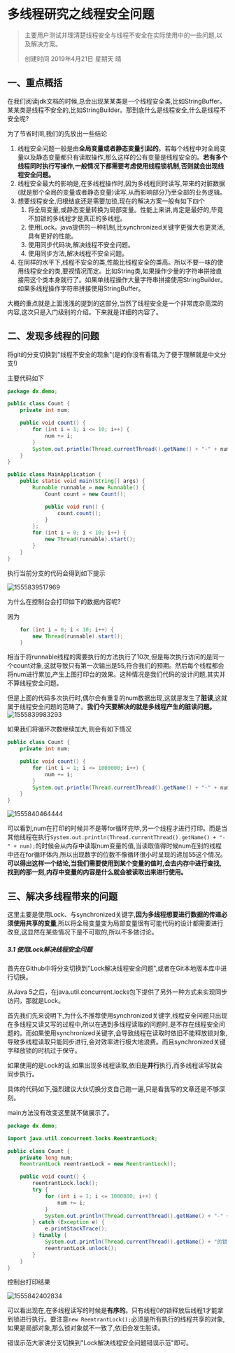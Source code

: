 # 多线程研究之线程安全问题
>  主要用户测试并理清楚线程安全与线程不安全在实际使用中的一些问题,以及解决方案。
>
> 创建时间   2019年4月21日   星期天   晴

## 一、重点概括

在我们阅读jdk文档的时候,总会出现某某类是一个线程安全类,比如StringBuffer。某某类是线程不安全的,比如StringBuilder。那到底什么是线程安全,什么是线程不安全呢?

为了节省时间,我们的先放出一些结论

1. 线程安全问题一般是由**全局变量或者静态变量引起的**。若每个线程中对全局变量以及静态变量都只有读取操作,那么这样的公有变量是线程安全的。**若有多个线程同时执行写操作,一般情况下都需要考虑使用线程锁机制,否则就会出现线程安全问题。**
2. 线程安全最大的影响是,在多线程操作时,因为多线程同时读写,带来的对脏数据(就是那个全局的变量或者静态变量)读写,从而影响部分乃至全部的业务逻辑。
3. 想要线程安全,归根结底还是需要加锁,现在的解决方案一般有如下四个
   1. 将全局变量,或静态变量转换为局部变量。性能上来讲,肯定是最好的,毕竟不加锁的多线程才是真正的多线程。
   2. 使用Lock。java提供的一种机制,比synchronized关键字更强大也更灵活,具有更好的性能。
   3. 使用同步代码块,解决线程不安全问题。
   4. 使用同步方法,解决线程不安全问题。
4. 在同样的水平下,线程不安全的类,性能比线程安全的类高。所以不要一味的使用线程安全的类,要视情况而定。比如String类,如果操作少量的字符串拼接直接用这个类本身就行了。如果单线程操作大量字符串拼接使用StringBuilder。如果多线程操作字符串拼接使用StringBuffer。

大概的重点就是上面浅浅的提到的这部分,当然了线程安全是一个非常庞杂高深的内容,这次只是入门级别的介绍。下来就是详细的内容了。

## 二、发现多线程的问题

将git的分支切换到"线程不安全的现象"(是的你没有看错,为了便于理解就是中文分支!)

主要代码如下

```java
package dx.demo;

public class Count {
    private int num;

    public void count() {
        for (int i = 1; i <= 10; i++) {
            num += i;
        }
        System.out.println(Thread.currentThread().getName() + "-" + num);
    }
}  
```



```java
public class MainApplication {
    public static void main(String[] args) {
        Runnable runnable = new Runnable() {
            Count count = new Count();

            public void run() {
                count.count();
            }
        };
        for (int i = 0; i < 10; i++) {
            new Thread(runnable).start();
        }
    }
}
```



执行当前分支的代码会得到如下提示

![1555839517969](assets/1555839517969.png)

为什么在控制台会打印如下的数据内容呢?

因为

```java
    for (int i = 0; i < 10; i++) {
        new Thread(runnable).start();
    }
```
相当于将runnable线程的需要执行的方法执行了10次,但是每次执行访问的是同一个count对象,这就导致只有第一次输出是55,符合我们的预期。然后每个线程都会将num进行累加,产生上图打印台的效果。这种情况是我们代码的设计问题,其实并不算线程安全问题。

但是上面的代码多次执行时,偶尔会有重复的num数据出现,这就是发生了**脏读**,这就属于线程安全问题的范畴了。**我们今天要解决的就是多线程产生的脏读问题。**![1555839983293](assets/1555839983293.png)

如果我们将循环次数继续加大,则会有如下情况

```java
public class Count {
    private int num;

    public void count() {
        for (int i = 1; i <= 1000000; i++) {
            num += i;
        }
        System.out.println(Thread.currentThread().getName() + "-" + num);
    }
}  
```



![1555840464444](assets/1555840464444.png)

可以看到,num在打印的时候并不是等for循环完毕,另一个线程才进行打印。而是当其他线程在执行`System.out.println(Thread.currentThread().getName() + "-" + num);`的时候会从内存中读取num变量的值,当读取值得时候num在别的线程中还在for循环体内,所以出现数字的位数不像循环很小时呈现的递加55这个情况。**可以得出这样一个结论,当我们需要使用到某个变量的值时,会去内存中进行查找,找到的那一刻,内存中变量的内容是什么就会被读取出来进行使用。**

## 三、解决多线程带来的问题

这里主要是使用Lock、与synchronized关键字,**因为多线程想要进行数据的传递必须使用共享的变量**,所以将全局变量变为局部变量很有可能代码的设计都需要进行改变,这显然在某些情况下是不可取的,所以不多做讨论。

##### 3.1 使用Lock解决线程安全问题

首先在Github中将分支切换到"Lock解决线程安全问题",或者在Git本地版本库中进行切换。

从Java 5之后，在java.util.concurrent.locks包下提供了另外一种方式来实现同步访问，那就是Lock。

首先我们先来说明下,为什么不推荐使用synchronized关键字,线程安全问题只出现在多线程又读又写的过程中,所以在遇到多线程读取的问题时,是不存在线程安全问题的。而如果使用synchronized关键字,会导致线程在读取时依旧不能释放锁对象,导致多线程读取只能同步进行,会对效率进行极大地浪费。而且synchronized关键字释放锁的时机过于保守。

如果使用的是Lock的话,如果出现多线程读取,依旧是**并行**执行,而多线程读写就会同步执行。

具体的代码如下,强烈建议大伙切换分支自己跑一遍,只是看我写的文章还是不够深刻。

main方法没有改变这里就不做展示了。

```java
package dx.demo;

import java.util.concurrent.locks.ReentrantLock;

public class Count {
    private long num;
    ReentrantLock reentrantLock = new ReentrantLock();

    public void count() {
        reentrantLock.lock();
        try {
            for (int i = 1; i <= 1000000; i++) {
                num += i;
            }
            System.out.println(Thread.currentThread().getName() + "-" + num);
        } catch (Exception e) {
            e.printStackTrace();
        } finally {
            System.out.println(Thread.currentThread().getName() + "的锁释放了");
            reentrantLock.unlock();
        }
    }
}  
```

控制台打印结果

![1555842402834](assets/1555842402834.png)

可以看出现在,在多线程读写的时候是**有序的**。只有线程0的锁释放后线程1才能拿到锁进行执行。要注意`new ReentrantLock();`必须是所有执行的线程共享的对象,如果是局部对象,那么锁对象就不一致了,依旧会发生脏读。

错误示范大家讲分支切换到"Lock解决线程安全问题错误示范"即可。